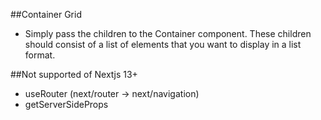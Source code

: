 ##Container Grid

- Simply pass the children to the Container component. These children should consist of a list of elements that you want to display in a list format.

##Not supported of Nextjs 13+

- useRouter (next/router -> next/navigation)
- getServerSideProps
